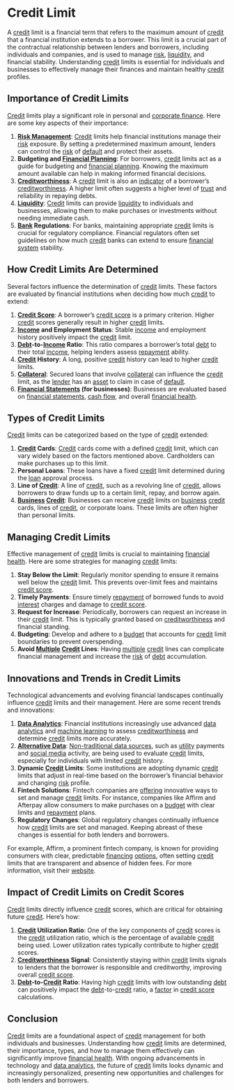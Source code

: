 # Credit Limit

A [credit](../c/credit.md) limit is a financial term that refers to the maximum amount of [credit](../c/credit.md) that a financial institution extends to a borrower. This limit is a crucial part of the contractual relationship between lenders and borrowers, including individuals and companies, and is used to manage [risk](../r/risk.md), [liquidity](../l/liquidity.md), and financial stability. Understanding [credit](../c/credit.md) limits is essential for individuals and businesses to effectively manage their finances and maintain healthy [credit](../c/credit.md) profiles.

## Importance of Credit Limits

[Credit](../c/credit.md) limits play a significant role in personal and [corporate finance](../c/corporate_finance.md). Here are some key aspects of their importance:

1. **[Risk Management](../r/risk_management.md)**: [Credit](../c/credit.md) limits help financial institutions manage their [risk](../r/risk.md) exposure. By setting a predetermined maximum amount, lenders can control the [risk](../r/risk.md) of [default](../d/default.md) and protect their assets.
2. **Budgeting and [Financial Planning](../f/financial_planning.md)**: For borrowers, [credit](../c/credit.md) limits act as a guide for budgeting and [financial planning](../f/financial_planning.md). Knowing the maximum amount available can help in making informed financial decisions.
3. **[Creditworthiness](../c/creditworthiness.md)**: A [credit](../c/credit.md) limit is also an [indicator](../i/indicator.md) of a borrower’s [creditworthiness](../c/creditworthiness.md). A higher limit often suggests a higher level of [trust](../t/trust.md) and reliability in repaying debts.
4. **[Liquidity](../l/liquidity.md)**: [Credit](../c/credit.md) limits can provide [liquidity](../l/liquidity.md) to individuals and businesses, allowing them to make purchases or investments without needing immediate cash.
5. **[Bank](../b/bank.md) Regulations**: For banks, maintaining appropriate [credit](../c/credit.md) limits is crucial for regulatory compliance. Financial regulators often set guidelines on how much [credit](../c/credit.md) banks can extend to ensure [financial system](../f/financial_system.md) stability.

## How Credit Limits Are Determined

Several factors influence the determination of [credit](../c/credit.md) limits. These factors are evaluated by financial institutions when deciding how much [credit](../c/credit.md) to extend:

1. **[Credit Score](../c/credit_score.md)**: A borrower’s [credit score](../c/credit_score.md) is a primary criterion. Higher [credit](../c/credit.md) scores generally result in higher [credit](../c/credit.md) limits.
2. **[Income](../i/income.md) and Employment Status**: Stable [income](../i/income.md) and employment history positively impact the [credit](../c/credit.md) limit.
3. **[Debt](../d/debt.md)-to-[Income](../i/income.md) Ratio**: This ratio compares a borrower’s total [debt](../d/debt.md) to their total [income](../i/income.md), helping lenders assess [repayment](../r/repayment.md) ability.
4. **[Credit](../c/credit.md) History**: A long, positive [credit](../c/credit.md) history can lead to higher [credit](../c/credit.md) limits.
5. **[Collateral](../c/collateral.md)**: Secured loans that involve [collateral](../c/collateral.md) can influence the [credit](../c/credit.md) limit, as the [lender](../l/lender.md) has an [asset](../a/asset.md) to claim in case of [default](../d/default.md).
6. **[Financial Statements](../f/financial_statements.md) (for businesses)**: Businesses are evaluated based on [financial statements](../f/financial_statements.md), [cash flow](../c/cash_flow.md), and overall [financial health](../f/financial_health.md).

## Types of Credit Limits

[Credit](../c/credit.md) limits can be categorized based on the type of [credit](../c/credit.md) extended:

1. **[Credit](../c/credit.md) Cards**: [Credit](../c/credit.md) cards come with a defined [credit](../c/credit.md) limit, which can vary widely based on the factors mentioned above. Cardholders can make purchases up to this limit.
2. **Personal Loans**: These loans have a fixed [credit](../c/credit.md) limit determined during the [loan](../l/loan.md) approval process. 
3. **Line of [Credit](../c/credit.md)**: A line of [credit](../c/credit.md), such as a revolving line of [credit](../c/credit.md), allows borrowers to draw funds up to a certain limit, repay, and borrow again.
4. **[Business](../b/business.md) [Credit](../c/credit.md)**: Businesses can receive [credit](../c/credit.md) limits on [business](../b/business.md) [credit](../c/credit.md) cards, lines of [credit](../c/credit.md), or corporate loans. These limits are often higher than personal limits.

## Managing Credit Limits

Effective management of [credit](../c/credit.md) limits is crucial to maintaining [financial health](../f/financial_health.md). Here are some strategies for managing [credit](../c/credit.md) limits:

1. **Stay Below the Limit**: Regularly monitor spending to ensure it remains well below the [credit](../c/credit.md) limit. This prevents over-limit fees and maintains [credit score](../c/credit_score.md).
2. **Timely Payments**: Ensure timely [repayment](../r/repayment.md) of borrowed funds to avoid [interest](../i/interest.md) charges and damage to [credit score](../c/credit_score.md).
3. **Request for Increase**: Periodically, borrowers can request an increase in their [credit](../c/credit.md) limit. This is typically granted based on [creditworthiness](../c/creditworthiness.md) and financial standing.
4. **Budgeting**: Develop and adhere to a [budget](../b/budget.md) that accounts for [credit](../c/credit.md) limit boundaries to prevent overspending.
5. **Avoid [Multiple](../m/multiple.md) [Credit](../c/credit.md) Lines**: Having [multiple](../m/multiple.md) [credit](../c/credit.md) lines can complicate financial management and increase the [risk](../r/risk.md) of [debt](../d/debt.md) accumulation.

## Innovations and Trends in Credit Limits

Technological advancements and evolving financial landscapes continually influence [credit](../c/credit.md) limits and their management. Here are some recent trends and innovations:

1. **[Data Analytics](../d/data_analytics.md)**: Financial institutions increasingly use advanced [data analytics](../d/data_analytics.md) and [machine learning](../m/machine_learning.md) to assess [creditworthiness](../c/creditworthiness.md) and determine [credit](../c/credit.md) limits more accurately.
2. **[Alternative Data](../a/alternative_data.md)**: [Non-traditional data sources](../n/non-traditional_data_sources.md), such as [utility](../u/utility.md) payments and [social media](../s/social_media.md) activity, are being used to evaluate [credit](../c/credit.md) limits, especially for individuals with limited [credit](../c/credit.md) history.
3. **Dynamic [Credit](../c/credit.md) Limits**: Some institutions are adopting dynamic [credit](../c/credit.md) limits that adjust in real-time based on the borrower’s financial behavior and changing [risk](../r/risk.md) profile.
4. **Fintech Solutions**: Fintech companies are [offering](../o/offering.md) innovative ways to set and manage [credit](../c/credit.md) limits. For instance, companies like Affirm and Afterpay allow consumers to make purchases on a [budget](../b/budget.md) with clear limits and [repayment](../r/repayment.md) plans.
5. **Regulatory Changes**: Global regulatory changes continually influence how [credit](../c/credit.md) limits are set and managed. Keeping abreast of these changes is essential for both lenders and borrowers.

For example, Affirm, a prominent fintech company, is known for providing consumers with clear, predictable [financing](../f/financing.md) [options](../o/options.md), often setting [credit](../c/credit.md) limits that are transparent and absence of hidden fees. For more information, visit their [website](https://www.affirm.com/).

## Impact of Credit Limits on Credit Scores

[Credit](../c/credit.md) limits directly influence [credit](../c/credit.md) scores, which are critical for obtaining future [credit](../c/credit.md). Here’s how:

1. **[Credit](../c/credit.md) Utilization Ratio**: One of the key components of [credit](../c/credit.md) scores is the [credit](../c/credit.md) utilization ratio, which is the percentage of available [credit](../c/credit.md) being used. Lower utilization rates typically contribute to higher [credit](../c/credit.md) scores.
2. **[Creditworthiness](../c/creditworthiness.md) Signal**: Consistently staying within [credit](../c/credit.md) limits signals to lenders that the borrower is responsible and creditworthy, improving overall [credit score](../c/credit_score.md).
3. **[Debt](../d/debt.md)-to-[Credit](../c/credit.md) Ratio**: Having high [credit](../c/credit.md) limits with low outstanding [debt](../d/debt.md) can positively impact the [debt](../d/debt.md)-to-[credit](../c/credit.md) ratio, a [factor](../f/factor.md) in [credit score](../c/credit_score.md) calculations.

## Conclusion

[Credit](../c/credit.md) limits are a foundational aspect of [credit](../c/credit.md) management for both individuals and businesses. Understanding how [credit](../c/credit.md) limits are determined, their importance, types, and how to manage them effectively can significantly improve [financial health](../f/financial_health.md). With ongoing advancements in technology and [data analytics](../d/data_analytics.md), the future of [credit](../c/credit.md) limits looks dynamic and increasingly personalized, presenting new opportunities and challenges for both lenders and borrowers.